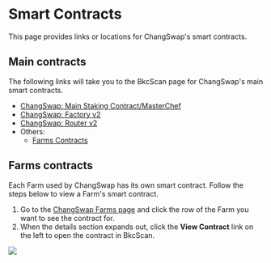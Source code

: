 # Smart Contracts

This page provides links or locations for ChangSwap's smart contracts.

## Main contracts

The following links will take you to the BkcScan page for ChangSwap's main smart contracts.

* [ChangSwap: Main Staking Contract/MasterChef](https://bkcscan.com/address/0x73feaa1ee314f8c655e354234017be2193c9e24e)
* [ChangSwap: Factory v2](https://bkcscan.com/address/0xca143ce32fe78f1f7019d7d551a6402fc5350c73)
* [ChangSwap: Router v2](https://bkcscan.com/address/0x10ed43c718714eb63d5aa57b78b54704e256024e)
* Others:
  * [Farms Contracts](./#farms-contracts)

## Farms contracts

Each Farm used by ChangSwap has its own smart contract. Follow the steps below to view a Farm's smart contract.

1. Go to the [ChangSwap Farms page](https://changswap.com/farms) and click the row of the Farm you want to see the contract for.
2. When the details section expands out, click the **View Contract** link on the left to open the contract in BkcScan.

![](<../../.gitbook/assets/image (127).png>)
